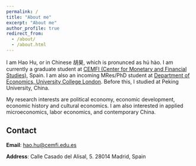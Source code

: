 ```yaml
---
permalink: /
title: "About me"
excerpt: "About me"
author_profile: true
redirect_from: 
  - /about/
  - /about.html
---
```


I am Hao Hu, or in Chinese 胡昊, which is pronunced as h&uacute; h&agrave;o. I am currently a graduate student at [CEMFI (Center for Monetary and Financial Studies)](https://www.cemfi.es/), Spain. I am also an incoming MRes/PhD student at [Department of Economics, University College London](https://www.ucl.ac.uk/economics/). Before this, I studied at Peking University, China.

My research interests are political economy, economic development, economic history and cultural economics. I am also interested in applied microeconomics, labor economics, and contemporary China.

Contact
------
**Email**: hao.hu@cemfi.edu.es

**Address**: Calle Casado del Alisal, 5. 28014 Madrid, Spain
